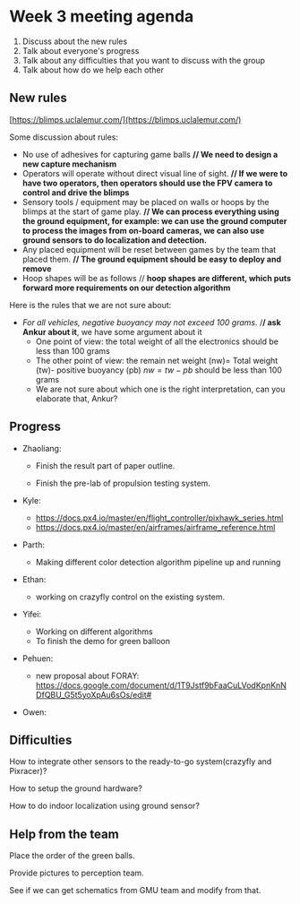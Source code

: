 # Week 3 meeting agenda

1. Discuss about the new rules
2. Talk about everyone's progress
3. Talk about any difficulties that you want to discuss with the group
4. Talk about how do we help each other 

## New rules

[https://blimps.uclalemur.com/](https://blimps.uclalemur.com/)

Some discussion about rules:

- No use of adhesives for capturing game balls **// We need to design a new capture mechanism**
- Operators will operate without direct visual line of sight. **// If we were to have two operators, then operators should use the FPV camera to control and drive the blimps**
- Sensory tools / equipment may be placed on walls or hoops by the blimps at the start of game play. **// We can process everything using the ground equipment, for example: we can use the ground computer to process the images from on-board cameras, we can also use ground sensors to do localization and detection.** 
- Any placed equipment will be reset between games by the team that placed them. **// The ground equipment should be easy to deploy and remove**
- Hoop shapes will be as follows // **hoop shapes are different, which puts forward more requirements on our detection algorithm**

Here is the rules that we are not sure about:

- *For all vehicles, negative buoyancy may not exceed 100 grams.* /**/ ask Ankur about it**, we have some argument about it
  - One point of view: the total weight of all the electronics should be less than 100 grams
  - The other point of view: the remain net weight (nw)= Total weight (tw)- positive buoyancy (pb) $nw = tw - pb$ should be less than 100 grams
  - We are not sure about which one is the right interpretation, can you elaborate that, Ankur?

## Progress

- Zhaoliang:

  - Finish the result part of paper outline.

  - Finish the pre-lab of propulsion testing system.

- Kyle: 

  -  https://docs.px4.io/master/en/flight_controller/pixhawk_series.html
  - https://docs.px4.io/master/en/airframes/airframe_reference.html

- Parth:

  - Making different color detection algorithm pipeline up and running

- Ethan:

  - working on crazyfly control on the existing system.

- Yifei:

  - Working on different algorithms
  - To finish the demo for green balloon

- Pehuen:
  - new proposal about FORAY: https://docs.google.com/document/d/1T9Jstf9bFaaCuLVodKpnKnNDfQBU_G5t5yoXpAu6sOs/edit#

- Owen:

## Difficulties

How to integrate other sensors to the ready-to-go system(crazyfly and Pixracer)?

How to setup the ground hardware?

How to do indoor localization using ground sensor? 

## Help from the team

Place the order of the green balls.

Provide pictures to perception team. 

See if we can get schematics from GMU team and modify from that. 

